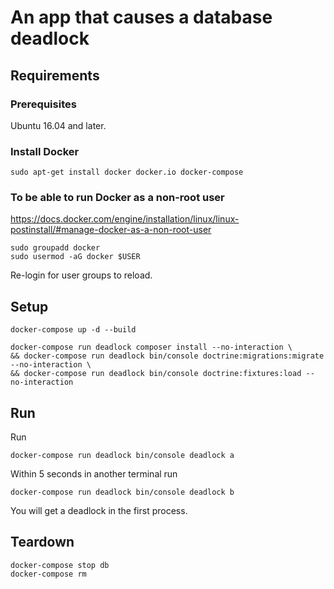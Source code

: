 An app that causes a database deadlock
======================================

## Requirements

### Prerequisites

Ubuntu 16.04 and later.

### Install Docker
```
sudo apt-get install docker docker.io docker-compose
```

### To be able to run Docker as a non-root user
https://docs.docker.com/engine/installation/linux/linux-postinstall/#manage-docker-as-a-non-root-user
```
sudo groupadd docker
sudo usermod -aG docker $USER
```
Re-login for user groups to reload.

## Setup

```
docker-compose up -d --build
```

```
docker-compose run deadlock composer install --no-interaction \
&& docker-compose run deadlock bin/console doctrine:migrations:migrate --no-interaction \
&& docker-compose run deadlock bin/console doctrine:fixtures:load --no-interaction
```

## Run

Run
```
docker-compose run deadlock bin/console deadlock a
```

Within 5 seconds in another terminal run
```
docker-compose run deadlock bin/console deadlock b
```
You will get a deadlock in the first process.

## Teardown

```
docker-compose stop db
docker-compose rm
```
